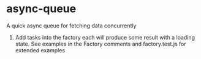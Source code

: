 # async-queue

A quick async queue for fetching data concurrently

1. Add tasks into the factory each will produce some result with a loading state.
See examples in the Factory comments and factory.test.js for extended examples